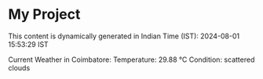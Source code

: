 # My Project

This content is dynamically generated in Indian Time (IST): 2024-08-01 15:53:29 IST


Current Weather in Coimbatore:
Temperature: 29.88 °C
Condition: scattered clouds
